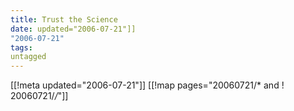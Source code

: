 ```yaml
---
title: Trust the Science
date: updated="2006-07-21"]]
"2006-07-21"
tags:
untagged
---
```

[[!meta updated="2006-07-21"]]
[[!map pages="20060721/* and ! 20060721/*/*"]]
